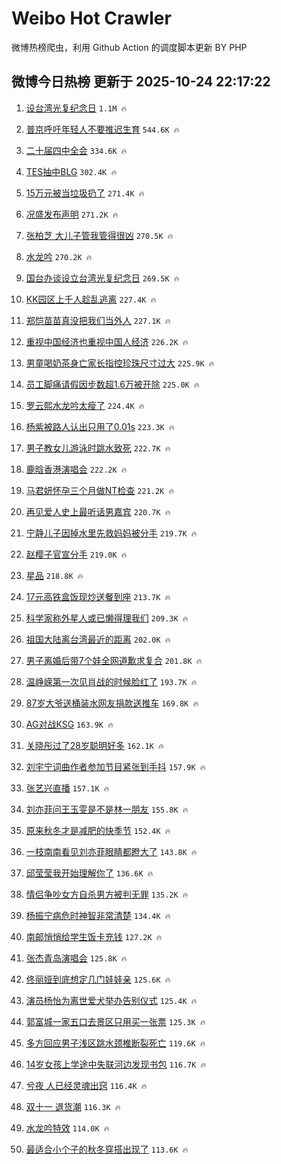 # Weibo Hot Crawler 



微博热榜爬虫，利用 Github Action 的调度脚本更新 BY PHP 


## 微博今日热榜 更新于 2025-10-24 22:17:22 
1. [设台湾光复纪念日](https://s.weibo.com/weibo?q=%23%E8%AE%BE%E5%8F%B0%E6%B9%BE%E5%85%89%E5%A4%8D%E7%BA%AA%E5%BF%B5%E6%97%A5%23&t=31&band_rank=1&Refer=top) `1.1M 🔥` 

1. [普京呼吁年轻人不要推迟生育](https://s.weibo.com/weibo?q=%23%E6%99%AE%E4%BA%AC%E5%91%BC%E5%90%81%E5%B9%B4%E8%BD%BB%E4%BA%BA%E4%B8%8D%E8%A6%81%E6%8E%A8%E8%BF%9F%E7%94%9F%E8%82%B2%23&t=31&band_rank=2&Refer=top) `544.6K 🔥` 

1. [二十届四中全会](https://s.weibo.com/weibo?q=%23%E4%BA%8C%E5%8D%81%E5%B1%8A%E5%9B%9B%E4%B8%AD%E5%85%A8%E4%BC%9A%23&t=31&band_rank=3&Refer=top) `334.6K 🔥` 

1. [TES抽中BLG](https://s.weibo.com/weibo?q=%23TES%E6%8A%BD%E4%B8%ADBLG%23&t=31&band_rank=4&Refer=top) `302.4K 🔥` 

1. [15万元被当垃圾扔了](https://s.weibo.com/weibo?q=%2315%E4%B8%87%E5%85%83%E8%A2%AB%E5%BD%93%E5%9E%83%E5%9C%BE%E6%89%94%E4%BA%86%23&t=31&band_rank=5&Refer=top) `271.4K 🔥` 

1. [况盛发布声明](https://s.weibo.com/weibo?q=%23%E5%86%B5%E7%9B%9B%E5%8F%91%E5%B8%83%E5%A3%B0%E6%98%8E%23&t=31&band_rank=6&Refer=top) `271.2K 🔥` 

1. [张柏芝 大儿子管我管得很凶](https://s.weibo.com/weibo?q=%E5%BC%A0%E6%9F%8F%E8%8A%9D%20%E5%A4%A7%E5%84%BF%E5%AD%90%E7%AE%A1%E6%88%91%E7%AE%A1%E5%BE%97%E5%BE%88%E5%87%B6&t=31&band_rank=7&Refer=top) `270.5K 🔥` 

1. [水龙吟](https://s.weibo.com/weibo?q=%E6%B0%B4%E9%BE%99%E5%90%9F&t=31&band_rank=8&Refer=top) `270.2K 🔥` 

1. [国台办谈设立台湾光复纪念日](https://s.weibo.com/weibo?q=%23%E5%9B%BD%E5%8F%B0%E5%8A%9E%E8%B0%88%E8%AE%BE%E7%AB%8B%E5%8F%B0%E6%B9%BE%E5%85%89%E5%A4%8D%E7%BA%AA%E5%BF%B5%E6%97%A5%23&t=31&band_rank=9&Refer=top) `269.5K 🔥` 

1. [KK园区上千人趁乱逃离](https://s.weibo.com/weibo?q=%23KK%E5%9B%AD%E5%8C%BA%E4%B8%8A%E5%8D%83%E4%BA%BA%E8%B6%81%E4%B9%B1%E9%80%83%E7%A6%BB%23&t=31&band_rank=10&Refer=top) `227.4K 🔥` 

1. [郑恺苗苗真没把我们当外人](https://s.weibo.com/weibo?q=%E9%83%91%E6%81%BA%E8%8B%97%E8%8B%97%E7%9C%9F%E6%B2%A1%E6%8A%8A%E6%88%91%E4%BB%AC%E5%BD%93%E5%A4%96%E4%BA%BA&t=31&band_rank=11&Refer=top) `227.1K 🔥` 

1. [重视中国经济也重视中国人经济](https://s.weibo.com/weibo?q=%23%E9%87%8D%E8%A7%86%E4%B8%AD%E5%9B%BD%E7%BB%8F%E6%B5%8E%E4%B9%9F%E9%87%8D%E8%A7%86%E4%B8%AD%E5%9B%BD%E4%BA%BA%E7%BB%8F%E6%B5%8E%23&t=31&band_rank=12&Refer=top) `226.2K 🔥` 

1. [男童喝奶茶身亡家长指控珍珠尺寸过大](https://s.weibo.com/weibo?q=%23%E7%94%B7%E7%AB%A5%E5%96%9D%E5%A5%B6%E8%8C%B6%E8%BA%AB%E4%BA%A1%E5%AE%B6%E9%95%BF%E6%8C%87%E6%8E%A7%E7%8F%8D%E7%8F%A0%E5%B0%BA%E5%AF%B8%E8%BF%87%E5%A4%A7%23&t=31&band_rank=13&Refer=top) `225.9K 🔥` 

1. [员工脚痛请假因步数超1.6万被开除](https://s.weibo.com/weibo?q=%23%E5%91%98%E5%B7%A5%E8%84%9A%E7%97%9B%E8%AF%B7%E5%81%87%E5%9B%A0%E6%AD%A5%E6%95%B0%E8%B6%851.6%E4%B8%87%E8%A2%AB%E5%BC%80%E9%99%A4%23&t=31&band_rank=14&Refer=top) `225.0K 🔥` 

1. [罗云熙水龙吟太瘦了](https://s.weibo.com/weibo?q=%E7%BD%97%E4%BA%91%E7%86%99%E6%B0%B4%E9%BE%99%E5%90%9F%E5%A4%AA%E7%98%A6%E4%BA%86&t=31&band_rank=15&Refer=top) `224.4K 🔥` 

1. [杨紫被路人认出只用了0.01s](https://s.weibo.com/weibo?q=%E6%9D%A8%E7%B4%AB%E8%A2%AB%E8%B7%AF%E4%BA%BA%E8%AE%A4%E5%87%BA%E5%8F%AA%E7%94%A8%E4%BA%860.01s&t=31&band_rank=16&Refer=top) `223.3K 🔥` 

1. [男子教女儿游泳时跳水致死](https://s.weibo.com/weibo?q=%23%E7%94%B7%E5%AD%90%E6%95%99%E5%A5%B3%E5%84%BF%E6%B8%B8%E6%B3%B3%E6%97%B6%E8%B7%B3%E6%B0%B4%E8%87%B4%E6%AD%BB%23&t=31&band_rank=17&Refer=top) `222.7K 🔥` 

1. [鹿晗香港演唱会](https://s.weibo.com/weibo?q=%E9%B9%BF%E6%99%97%E9%A6%99%E6%B8%AF%E6%BC%94%E5%94%B1%E4%BC%9A&t=31&band_rank=18&Refer=top) `222.2K 🔥` 

1. [马君妍怀孕三个月做NT检查](https://s.weibo.com/weibo?q=%23%E9%A9%AC%E5%90%9B%E5%A6%8D%E6%80%80%E5%AD%95%E4%B8%89%E4%B8%AA%E6%9C%88%E5%81%9ANT%E6%A3%80%E6%9F%A5%23&t=31&band_rank=19&Refer=top) `221.2K 🔥` 

1. [再见爱人史上最听话男嘉宾](https://s.weibo.com/weibo?q=%E5%86%8D%E8%A7%81%E7%88%B1%E4%BA%BA%E5%8F%B2%E4%B8%8A%E6%9C%80%E5%90%AC%E8%AF%9D%E7%94%B7%E5%98%89%E5%AE%BE&t=31&band_rank=20&Refer=top) `220.7K 🔥` 

1. [宁静儿子因掉水里先救妈妈被分手](https://s.weibo.com/weibo?q=%E5%AE%81%E9%9D%99%E5%84%BF%E5%AD%90%E5%9B%A0%E6%8E%89%E6%B0%B4%E9%87%8C%E5%85%88%E6%95%91%E5%A6%88%E5%A6%88%E8%A2%AB%E5%88%86%E6%89%8B&t=31&band_rank=21&Refer=top) `219.7K 🔥` 

1. [赵樱子官宣分手](https://s.weibo.com/weibo?q=%23%E8%B5%B5%E6%A8%B1%E5%AD%90%E5%AE%98%E5%AE%A3%E5%88%86%E6%89%8B%23&t=31&band_rank=22&Refer=top) `219.0K 🔥` 

1. [星品](https://s.weibo.com/weibo?q=%E6%98%9F%E5%93%81&t=31&band_rank=23&Refer=top) `218.8K 🔥` 

1. [17元高铁盒饭现炒送餐到座](https://s.weibo.com/weibo?q=%2317%E5%85%83%E9%AB%98%E9%93%81%E7%9B%92%E9%A5%AD%E7%8E%B0%E7%82%92%E9%80%81%E9%A4%90%E5%88%B0%E5%BA%A7%23&t=31&band_rank=24&Refer=top) `213.7K 🔥` 

1. [科学家称外星人或已懒得理我们](https://s.weibo.com/weibo?q=%E7%A7%91%E5%AD%A6%E5%AE%B6%E7%A7%B0%E5%A4%96%E6%98%9F%E4%BA%BA%E6%88%96%E5%B7%B2%E6%87%92%E5%BE%97%E7%90%86%E6%88%91%E4%BB%AC&t=31&band_rank=25&Refer=top) `209.3K 🔥` 

1. [祖国大陆离台湾最近的距离](https://s.weibo.com/weibo?q=%23%E7%A5%96%E5%9B%BD%E5%A4%A7%E9%99%86%E7%A6%BB%E5%8F%B0%E6%B9%BE%E6%9C%80%E8%BF%91%E7%9A%84%E8%B7%9D%E7%A6%BB%23&t=31&band_rank=26&Refer=top) `202.0K 🔥` 

1. [男子离婚后带7个娃全网道歉求复合](https://s.weibo.com/weibo?q=%23%E7%94%B7%E5%AD%90%E7%A6%BB%E5%A9%9A%E5%90%8E%E5%B8%A67%E4%B8%AA%E5%A8%83%E5%85%A8%E7%BD%91%E9%81%93%E6%AD%89%E6%B1%82%E5%A4%8D%E5%90%88%23&t=31&band_rank=27&Refer=top) `201.8K 🔥` 

1. [温峥嵘第一次见肖战的时候脸红了](https://s.weibo.com/weibo?q=%23%E6%B8%A9%E5%B3%A5%E5%B5%98%E7%AC%AC%E4%B8%80%E6%AC%A1%E8%A7%81%E8%82%96%E6%88%98%E7%9A%84%E6%97%B6%E5%80%99%E8%84%B8%E7%BA%A2%E4%BA%86%23&t=31&band_rank=28&Refer=top) `193.7K 🔥` 

1. [87岁大爷送桶装水网友捐款送推车](https://s.weibo.com/weibo?q=%2387%E5%B2%81%E5%A4%A7%E7%88%B7%E9%80%81%E6%A1%B6%E8%A3%85%E6%B0%B4%E7%BD%91%E5%8F%8B%E6%8D%90%E6%AC%BE%E9%80%81%E6%8E%A8%E8%BD%A6%23&t=31&band_rank=29&Refer=top) `169.8K 🔥` 

1. [AG对战KSG](https://s.weibo.com/weibo?q=%23AG%E5%AF%B9%E6%88%98KSG%23&t=31&band_rank=30&Refer=top) `163.9K 🔥` 

1. [关晓彤过了28岁聪明好多](https://s.weibo.com/weibo?q=%E5%85%B3%E6%99%93%E5%BD%A4%E8%BF%87%E4%BA%8628%E5%B2%81%E8%81%AA%E6%98%8E%E5%A5%BD%E5%A4%9A&t=31&band_rank=31&Refer=top) `162.1K 🔥` 

1. [刘宇宁词曲作者参加节目紧张到手抖](https://s.weibo.com/weibo?q=%E5%88%98%E5%AE%87%E5%AE%81%E8%AF%8D%E6%9B%B2%E4%BD%9C%E8%80%85%E5%8F%82%E5%8A%A0%E8%8A%82%E7%9B%AE%E7%B4%A7%E5%BC%A0%E5%88%B0%E6%89%8B%E6%8A%96&t=31&band_rank=32&Refer=top) `157.9K 🔥` 

1. [张艺兴直播](https://s.weibo.com/weibo?q=%E5%BC%A0%E8%89%BA%E5%85%B4%E7%9B%B4%E6%92%AD&t=31&band_rank=33&Refer=top) `157.1K 🔥` 

1. [刘亦菲问王玉雯是不是林一朋友](https://s.weibo.com/weibo?q=%23%E5%88%98%E4%BA%A6%E8%8F%B2%E9%97%AE%E7%8E%8B%E7%8E%89%E9%9B%AF%E6%98%AF%E4%B8%8D%E6%98%AF%E6%9E%97%E4%B8%80%E6%9C%8B%E5%8F%8B%23&t=31&band_rank=34&Refer=top) `155.8K 🔥` 

1. [原来秋冬才是减肥的快季节](https://s.weibo.com/weibo?q=%E5%8E%9F%E6%9D%A5%E7%A7%8B%E5%86%AC%E6%89%8D%E6%98%AF%E5%87%8F%E8%82%A5%E7%9A%84%E5%BF%AB%E5%AD%A3%E8%8A%82&t=31&band_rank=35&Refer=top) `152.4K 🔥` 

1. [一枝南南看见刘亦菲眼睛都瞪大了](https://s.weibo.com/weibo?q=%23%E4%B8%80%E6%9E%9D%E5%8D%97%E5%8D%97%E7%9C%8B%E8%A7%81%E5%88%98%E4%BA%A6%E8%8F%B2%E7%9C%BC%E7%9D%9B%E9%83%BD%E7%9E%AA%E5%A4%A7%E4%BA%86%23&t=31&band_rank=36&Refer=top) `143.8K 🔥` 

1. [邱莹莹我开始理解你了](https://s.weibo.com/weibo?q=%E9%82%B1%E8%8E%B9%E8%8E%B9%E6%88%91%E5%BC%80%E5%A7%8B%E7%90%86%E8%A7%A3%E4%BD%A0%E4%BA%86&t=31&band_rank=37&Refer=top) `136.6K 🔥` 

1. [情侣争吵女方自杀男方被判无罪](https://s.weibo.com/weibo?q=%23%E6%83%85%E4%BE%A3%E4%BA%89%E5%90%B5%E5%A5%B3%E6%96%B9%E8%87%AA%E6%9D%80%E7%94%B7%E6%96%B9%E8%A2%AB%E5%88%A4%E6%97%A0%E7%BD%AA%23&t=31&band_rank=38&Refer=top) `135.2K 🔥` 

1. [杨振宁病危时神智非常清楚](https://s.weibo.com/weibo?q=%23%E6%9D%A8%E6%8C%AF%E5%AE%81%E7%97%85%E5%8D%B1%E6%97%B6%E7%A5%9E%E6%99%BA%E9%9D%9E%E5%B8%B8%E6%B8%85%E6%A5%9A%23&t=31&band_rank=39&Refer=top) `134.4K 🔥` 

1. [南邮悄悄给学生饭卡充钱](https://s.weibo.com/weibo?q=%23%E5%8D%97%E9%82%AE%E6%82%84%E6%82%84%E7%BB%99%E5%AD%A6%E7%94%9F%E9%A5%AD%E5%8D%A1%E5%85%85%E9%92%B1%23&t=31&band_rank=40&Refer=top) `127.2K 🔥` 

1. [张杰青岛演唱会](https://s.weibo.com/weibo?q=%E5%BC%A0%E6%9D%B0%E9%9D%92%E5%B2%9B%E6%BC%94%E5%94%B1%E4%BC%9A&t=31&band_rank=41&Refer=top) `125.8K 🔥` 

1. [佟丽娅到底想定几门娃娃亲](https://s.weibo.com/weibo?q=%E4%BD%9F%E4%B8%BD%E5%A8%85%E5%88%B0%E5%BA%95%E6%83%B3%E5%AE%9A%E5%87%A0%E9%97%A8%E5%A8%83%E5%A8%83%E4%BA%B2&t=31&band_rank=42&Refer=top) `125.6K 🔥` 

1. [演员杨怡为离世爱犬举办告别仪式](https://s.weibo.com/weibo?q=%23%E6%BC%94%E5%91%98%E6%9D%A8%E6%80%A1%E4%B8%BA%E7%A6%BB%E4%B8%96%E7%88%B1%E7%8A%AC%E4%B8%BE%E5%8A%9E%E5%91%8A%E5%88%AB%E4%BB%AA%E5%BC%8F%23&t=31&band_rank=43&Refer=top) `125.4K 🔥` 

1. [郭富城一家五口去景区只用买一张票](https://s.weibo.com/weibo?q=%E9%83%AD%E5%AF%8C%E5%9F%8E%E4%B8%80%E5%AE%B6%E4%BA%94%E5%8F%A3%E5%8E%BB%E6%99%AF%E5%8C%BA%E5%8F%AA%E7%94%A8%E4%B9%B0%E4%B8%80%E5%BC%A0%E7%A5%A8&t=31&band_rank=44&Refer=top) `125.3K 🔥` 

1. [多方回应男子浅区跳水颈椎断裂死亡](https://s.weibo.com/weibo?q=%23%E5%A4%9A%E6%96%B9%E5%9B%9E%E5%BA%94%E7%94%B7%E5%AD%90%E6%B5%85%E5%8C%BA%E8%B7%B3%E6%B0%B4%E9%A2%88%E6%A4%8E%E6%96%AD%E8%A3%82%E6%AD%BB%E4%BA%A1%23&t=31&band_rank=45&Refer=top) `119.6K 🔥` 

1. [14岁女孩上学途中失联河边发现书包](https://s.weibo.com/weibo?q=%2314%E5%B2%81%E5%A5%B3%E5%AD%A9%E4%B8%8A%E5%AD%A6%E9%80%94%E4%B8%AD%E5%A4%B1%E8%81%94%E6%B2%B3%E8%BE%B9%E5%8F%91%E7%8E%B0%E4%B9%A6%E5%8C%85%23&t=31&band_rank=46&Refer=top) `116.7K 🔥` 

1. [兮夜 人已经灵魂出窍](https://s.weibo.com/weibo?q=%E5%85%AE%E5%A4%9C%20%E4%BA%BA%E5%B7%B2%E7%BB%8F%E7%81%B5%E9%AD%82%E5%87%BA%E7%AA%8D&t=31&band_rank=47&Refer=top) `116.4K 🔥` 

1. [双十一 退货潮](https://s.weibo.com/weibo?q=%E5%8F%8C%E5%8D%81%E4%B8%80%20%E9%80%80%E8%B4%A7%E6%BD%AE&t=31&band_rank=48&Refer=top) `116.3K 🔥` 

1. [水龙吟特效](https://s.weibo.com/weibo?q=%E6%B0%B4%E9%BE%99%E5%90%9F%E7%89%B9%E6%95%88&t=31&band_rank=49&Refer=top) `114.0K 🔥` 

1. [最适合小个子的秋冬穿搭出现了](https://s.weibo.com/weibo?q=%E6%9C%80%E9%80%82%E5%90%88%E5%B0%8F%E4%B8%AA%E5%AD%90%E7%9A%84%E7%A7%8B%E5%86%AC%E7%A9%BF%E6%90%AD%E5%87%BA%E7%8E%B0%E4%BA%86&t=31&band_rank=50&Refer=top) `113.6K 🔥` 

